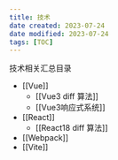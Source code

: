 ```yaml
---
title: 技术
date created: 2023-07-24
date modified: 2023-07-24
tags: [TOC]
---
```


技术相关汇总目录

- [[Vue]]
	- [[Vue3 diff 算法]]
	- [[Vue3响应式系统]]
- [[React]]
	- [[React18 diff 算法]]
- [[Webpack]]
- [[Vite]]